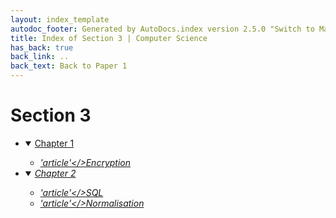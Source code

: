 ```yaml
---
layout: index_template
autodoc_footer: Generated by AutoDocs.index version 2.5.0 "Switch to Material Icons" ⓒ Starwort, 2020
title: Index of Section 3 | Computer Science
has_back: true
back_link: ..
back_text: Back to Paper 1
---
```


# **Section 3**

- <details open><summary><a href='./chapter_1'>Chapter 1</a></summary>

  - <a href='./chapter_1/encryption.md'><i title='MD file' class="material-icons">'article'</>Encryption</a>

  </details>
- <details open><summary><a href='./chapter_2'>Chapter 2</a></summary>

  - <a href='./chapter_2/SQL.md'><i title='MD file' class="material-icons">'article'</>SQL</a>
  - <a href='./chapter_2/normalisation.md'><i title='MD file' class="material-icons">'article'</>Normalisation</a>

  </details>
